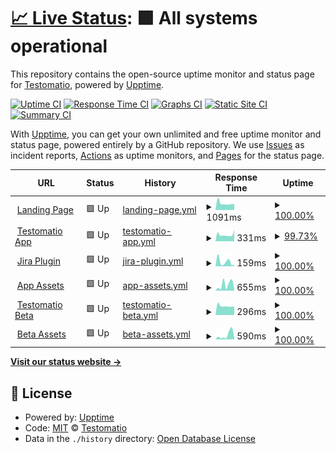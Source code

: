 # [📈 Live Status](https://status.testomat.io): <!--live status--> **🟩 All systems operational**

This repository contains the open-source uptime monitor and status page for [Testomatio](https://testomat.io), powered by [Upptime](https://github.com/upptime/upptime).

[![Uptime CI](https://github.com/koj-co/upptime/workflows/Uptime%20CI/badge.svg)](https://github.com/koj-co/upptime/actions?query=workflow%3A%22Uptime+CI%22)
[![Response Time CI](https://github.com/koj-co/upptime/workflows/Response%20Time%20CI/badge.svg)](https://github.com/koj-co/upptime/actions?query=workflow%3A%22Response+Time+CI%22)
[![Graphs CI](https://github.com/koj-co/upptime/workflows/Graphs%20CI/badge.svg)](https://github.com/koj-co/upptime/actions?query=workflow%3A%22Graphs+CI%22)
[![Static Site CI](https://github.com/koj-co/upptime/workflows/Static%20Site%20CI/badge.svg)](https://github.com/koj-co/upptime/actions?query=workflow%3A%22Static+Site+CI%22)
[![Summary CI](https://github.com/koj-co/upptime/workflows/Summary%20CI/badge.svg)](https://github.com/koj-co/upptime/actions?query=workflow%3A%22Summary+CI%22)

With [Upptime](https://upptime.js.org), you can get your own unlimited and free uptime monitor and status page, powered entirely by a GitHub repository. We use [Issues](https://github.com/testomatio/status/issues) as incident reports, [Actions](https://github.com/testomatio/status/actions) as uptime monitors, and [Pages](https://status.testomat.io) for the status page.

<!--start: status pages-->
<!-- This summary is generated by Upptime (https://github.com/upptime/upptime) -->
<!-- Do not edit this manually, your changes will be overwritten -->
<!-- prettier-ignore -->
| URL | Status | History | Response Time | Uptime |
| --- | ------ | ------- | ------------- | ------ |
| <img alt="" src="https://favicons.githubusercontent.com/testomat.io" height="13"> [Landing Page](https://testomat.io) | 🟩 Up | [landing-page.yml](https://github.com/testomatio/status/commits/HEAD/history/landing-page.yml) | <details><summary><img alt="Response time graph" src="./graphs/landing-page/response-time-week.png" height="20"> 1091ms</summary><br><a href="https://status.testomat.io/history/landing-page"><img alt="Response time 1027" src="https://img.shields.io/endpoint?url=https%3A%2F%2Fraw.githubusercontent.com%2Ftestomatio%2Fstatus%2FHEAD%2Fapi%2Flanding-page%2Fresponse-time.json"></a><br><a href="https://status.testomat.io/history/landing-page"><img alt="24-hour response time 1031" src="https://img.shields.io/endpoint?url=https%3A%2F%2Fraw.githubusercontent.com%2Ftestomatio%2Fstatus%2FHEAD%2Fapi%2Flanding-page%2Fresponse-time-day.json"></a><br><a href="https://status.testomat.io/history/landing-page"><img alt="7-day response time 1091" src="https://img.shields.io/endpoint?url=https%3A%2F%2Fraw.githubusercontent.com%2Ftestomatio%2Fstatus%2FHEAD%2Fapi%2Flanding-page%2Fresponse-time-week.json"></a><br><a href="https://status.testomat.io/history/landing-page"><img alt="30-day response time 1352" src="https://img.shields.io/endpoint?url=https%3A%2F%2Fraw.githubusercontent.com%2Ftestomatio%2Fstatus%2FHEAD%2Fapi%2Flanding-page%2Fresponse-time-month.json"></a><br><a href="https://status.testomat.io/history/landing-page"><img alt="1-year response time 1027" src="https://img.shields.io/endpoint?url=https%3A%2F%2Fraw.githubusercontent.com%2Ftestomatio%2Fstatus%2FHEAD%2Fapi%2Flanding-page%2Fresponse-time-year.json"></a></details> | <details><summary><a href="https://status.testomat.io/history/landing-page">100.00%</a></summary><a href="https://status.testomat.io/history/landing-page"><img alt="All-time uptime 90.79%" src="https://img.shields.io/endpoint?url=https%3A%2F%2Fraw.githubusercontent.com%2Ftestomatio%2Fstatus%2FHEAD%2Fapi%2Flanding-page%2Fuptime.json"></a><br><a href="https://status.testomat.io/history/landing-page"><img alt="24-hour uptime 100.00%" src="https://img.shields.io/endpoint?url=https%3A%2F%2Fraw.githubusercontent.com%2Ftestomatio%2Fstatus%2FHEAD%2Fapi%2Flanding-page%2Fuptime-day.json"></a><br><a href="https://status.testomat.io/history/landing-page"><img alt="7-day uptime 100.00%" src="https://img.shields.io/endpoint?url=https%3A%2F%2Fraw.githubusercontent.com%2Ftestomatio%2Fstatus%2FHEAD%2Fapi%2Flanding-page%2Fuptime-week.json"></a><br><a href="https://status.testomat.io/history/landing-page"><img alt="30-day uptime 98.73%" src="https://img.shields.io/endpoint?url=https%3A%2F%2Fraw.githubusercontent.com%2Ftestomatio%2Fstatus%2FHEAD%2Fapi%2Flanding-page%2Fuptime-month.json"></a><br><a href="https://status.testomat.io/history/landing-page"><img alt="1-year uptime 90.79%" src="https://img.shields.io/endpoint?url=https%3A%2F%2Fraw.githubusercontent.com%2Ftestomatio%2Fstatus%2FHEAD%2Fapi%2Flanding-page%2Fuptime-year.json"></a></details>
| <img alt="" src="https://favicons.githubusercontent.com/app.testomat.io" height="13"> [Testomatio App](https://app.testomat.io/users/sign_in) | 🟩 Up | [testomatio-app.yml](https://github.com/testomatio/status/commits/HEAD/history/testomatio-app.yml) | <details><summary><img alt="Response time graph" src="./graphs/testomatio-app/response-time-week.png" height="20"> 331ms</summary><br><a href="https://status.testomat.io/history/testomatio-app"><img alt="Response time 360" src="https://img.shields.io/endpoint?url=https%3A%2F%2Fraw.githubusercontent.com%2Ftestomatio%2Fstatus%2FHEAD%2Fapi%2Ftestomatio-app%2Fresponse-time.json"></a><br><a href="https://status.testomat.io/history/testomatio-app"><img alt="24-hour response time 279" src="https://img.shields.io/endpoint?url=https%3A%2F%2Fraw.githubusercontent.com%2Ftestomatio%2Fstatus%2FHEAD%2Fapi%2Ftestomatio-app%2Fresponse-time-day.json"></a><br><a href="https://status.testomat.io/history/testomatio-app"><img alt="7-day response time 331" src="https://img.shields.io/endpoint?url=https%3A%2F%2Fraw.githubusercontent.com%2Ftestomatio%2Fstatus%2FHEAD%2Fapi%2Ftestomatio-app%2Fresponse-time-week.json"></a><br><a href="https://status.testomat.io/history/testomatio-app"><img alt="30-day response time 334" src="https://img.shields.io/endpoint?url=https%3A%2F%2Fraw.githubusercontent.com%2Ftestomatio%2Fstatus%2FHEAD%2Fapi%2Ftestomatio-app%2Fresponse-time-month.json"></a><br><a href="https://status.testomat.io/history/testomatio-app"><img alt="1-year response time 360" src="https://img.shields.io/endpoint?url=https%3A%2F%2Fraw.githubusercontent.com%2Ftestomatio%2Fstatus%2FHEAD%2Fapi%2Ftestomatio-app%2Fresponse-time-year.json"></a></details> | <details><summary><a href="https://status.testomat.io/history/testomatio-app">99.73%</a></summary><a href="https://status.testomat.io/history/testomatio-app"><img alt="All-time uptime 99.99%" src="https://img.shields.io/endpoint?url=https%3A%2F%2Fraw.githubusercontent.com%2Ftestomatio%2Fstatus%2FHEAD%2Fapi%2Ftestomatio-app%2Fuptime.json"></a><br><a href="https://status.testomat.io/history/testomatio-app"><img alt="24-hour uptime 100.00%" src="https://img.shields.io/endpoint?url=https%3A%2F%2Fraw.githubusercontent.com%2Ftestomatio%2Fstatus%2FHEAD%2Fapi%2Ftestomatio-app%2Fuptime-day.json"></a><br><a href="https://status.testomat.io/history/testomatio-app"><img alt="7-day uptime 99.73%" src="https://img.shields.io/endpoint?url=https%3A%2F%2Fraw.githubusercontent.com%2Ftestomatio%2Fstatus%2FHEAD%2Fapi%2Ftestomatio-app%2Fuptime-week.json"></a><br><a href="https://status.testomat.io/history/testomatio-app"><img alt="30-day uptime 99.94%" src="https://img.shields.io/endpoint?url=https%3A%2F%2Fraw.githubusercontent.com%2Ftestomatio%2Fstatus%2FHEAD%2Fapi%2Ftestomatio-app%2Fuptime-month.json"></a><br><a href="https://status.testomat.io/history/testomatio-app"><img alt="1-year uptime 99.99%" src="https://img.shields.io/endpoint?url=https%3A%2F%2Fraw.githubusercontent.com%2Ftestomatio%2Fstatus%2FHEAD%2Fapi%2Ftestomatio-app%2Fuptime-year.json"></a></details>
| <img alt="" src="https://favicons.githubusercontent.com/jira.testomat.io" height="13"> [Jira Plugin](https://jira.testomat.io/) | 🟩 Up | [jira-plugin.yml](https://github.com/testomatio/status/commits/HEAD/history/jira-plugin.yml) | <details><summary><img alt="Response time graph" src="./graphs/jira-plugin/response-time-week.png" height="20"> 159ms</summary><br><a href="https://status.testomat.io/history/jira-plugin"><img alt="Response time 194" src="https://img.shields.io/endpoint?url=https%3A%2F%2Fraw.githubusercontent.com%2Ftestomatio%2Fstatus%2FHEAD%2Fapi%2Fjira-plugin%2Fresponse-time.json"></a><br><a href="https://status.testomat.io/history/jira-plugin"><img alt="24-hour response time 27" src="https://img.shields.io/endpoint?url=https%3A%2F%2Fraw.githubusercontent.com%2Ftestomatio%2Fstatus%2FHEAD%2Fapi%2Fjira-plugin%2Fresponse-time-day.json"></a><br><a href="https://status.testomat.io/history/jira-plugin"><img alt="7-day response time 159" src="https://img.shields.io/endpoint?url=https%3A%2F%2Fraw.githubusercontent.com%2Ftestomatio%2Fstatus%2FHEAD%2Fapi%2Fjira-plugin%2Fresponse-time-week.json"></a><br><a href="https://status.testomat.io/history/jira-plugin"><img alt="30-day response time 183" src="https://img.shields.io/endpoint?url=https%3A%2F%2Fraw.githubusercontent.com%2Ftestomatio%2Fstatus%2FHEAD%2Fapi%2Fjira-plugin%2Fresponse-time-month.json"></a><br><a href="https://status.testomat.io/history/jira-plugin"><img alt="1-year response time 194" src="https://img.shields.io/endpoint?url=https%3A%2F%2Fraw.githubusercontent.com%2Ftestomatio%2Fstatus%2FHEAD%2Fapi%2Fjira-plugin%2Fresponse-time-year.json"></a></details> | <details><summary><a href="https://status.testomat.io/history/jira-plugin">100.00%</a></summary><a href="https://status.testomat.io/history/jira-plugin"><img alt="All-time uptime 100.00%" src="https://img.shields.io/endpoint?url=https%3A%2F%2Fraw.githubusercontent.com%2Ftestomatio%2Fstatus%2FHEAD%2Fapi%2Fjira-plugin%2Fuptime.json"></a><br><a href="https://status.testomat.io/history/jira-plugin"><img alt="24-hour uptime 100.00%" src="https://img.shields.io/endpoint?url=https%3A%2F%2Fraw.githubusercontent.com%2Ftestomatio%2Fstatus%2FHEAD%2Fapi%2Fjira-plugin%2Fuptime-day.json"></a><br><a href="https://status.testomat.io/history/jira-plugin"><img alt="7-day uptime 100.00%" src="https://img.shields.io/endpoint?url=https%3A%2F%2Fraw.githubusercontent.com%2Ftestomatio%2Fstatus%2FHEAD%2Fapi%2Fjira-plugin%2Fuptime-week.json"></a><br><a href="https://status.testomat.io/history/jira-plugin"><img alt="30-day uptime 100.00%" src="https://img.shields.io/endpoint?url=https%3A%2F%2Fraw.githubusercontent.com%2Ftestomatio%2Fstatus%2FHEAD%2Fapi%2Fjira-plugin%2Fuptime-month.json"></a><br><a href="https://status.testomat.io/history/jira-plugin"><img alt="1-year uptime 100.00%" src="https://img.shields.io/endpoint?url=https%3A%2F%2Fraw.githubusercontent.com%2Ftestomatio%2Fstatus%2FHEAD%2Fapi%2Fjira-plugin%2Fuptime-year.json"></a></details>
| <img alt="" src="https://favicons.githubusercontent.com/app-assets.testomat.io" height="13"> [App Assets](https://app-assets.testomat.io/assets/frontend.css) | 🟩 Up | [app-assets.yml](https://github.com/testomatio/status/commits/HEAD/history/app-assets.yml) | <details><summary><img alt="Response time graph" src="./graphs/app-assets/response-time-week.png" height="20"> 655ms</summary><br><a href="https://status.testomat.io/history/app-assets"><img alt="Response time 1071" src="https://img.shields.io/endpoint?url=https%3A%2F%2Fraw.githubusercontent.com%2Ftestomatio%2Fstatus%2FHEAD%2Fapi%2Fapp-assets%2Fresponse-time.json"></a><br><a href="https://status.testomat.io/history/app-assets"><img alt="24-hour response time 142" src="https://img.shields.io/endpoint?url=https%3A%2F%2Fraw.githubusercontent.com%2Ftestomatio%2Fstatus%2FHEAD%2Fapi%2Fapp-assets%2Fresponse-time-day.json"></a><br><a href="https://status.testomat.io/history/app-assets"><img alt="7-day response time 655" src="https://img.shields.io/endpoint?url=https%3A%2F%2Fraw.githubusercontent.com%2Ftestomatio%2Fstatus%2FHEAD%2Fapi%2Fapp-assets%2Fresponse-time-week.json"></a><br><a href="https://status.testomat.io/history/app-assets"><img alt="30-day response time 442" src="https://img.shields.io/endpoint?url=https%3A%2F%2Fraw.githubusercontent.com%2Ftestomatio%2Fstatus%2FHEAD%2Fapi%2Fapp-assets%2Fresponse-time-month.json"></a><br><a href="https://status.testomat.io/history/app-assets"><img alt="1-year response time 1071" src="https://img.shields.io/endpoint?url=https%3A%2F%2Fraw.githubusercontent.com%2Ftestomatio%2Fstatus%2FHEAD%2Fapi%2Fapp-assets%2Fresponse-time-year.json"></a></details> | <details><summary><a href="https://status.testomat.io/history/app-assets">100.00%</a></summary><a href="https://status.testomat.io/history/app-assets"><img alt="All-time uptime 99.98%" src="https://img.shields.io/endpoint?url=https%3A%2F%2Fraw.githubusercontent.com%2Ftestomatio%2Fstatus%2FHEAD%2Fapi%2Fapp-assets%2Fuptime.json"></a><br><a href="https://status.testomat.io/history/app-assets"><img alt="24-hour uptime 100.00%" src="https://img.shields.io/endpoint?url=https%3A%2F%2Fraw.githubusercontent.com%2Ftestomatio%2Fstatus%2FHEAD%2Fapi%2Fapp-assets%2Fuptime-day.json"></a><br><a href="https://status.testomat.io/history/app-assets"><img alt="7-day uptime 100.00%" src="https://img.shields.io/endpoint?url=https%3A%2F%2Fraw.githubusercontent.com%2Ftestomatio%2Fstatus%2FHEAD%2Fapi%2Fapp-assets%2Fuptime-week.json"></a><br><a href="https://status.testomat.io/history/app-assets"><img alt="30-day uptime 100.00%" src="https://img.shields.io/endpoint?url=https%3A%2F%2Fraw.githubusercontent.com%2Ftestomatio%2Fstatus%2FHEAD%2Fapi%2Fapp-assets%2Fuptime-month.json"></a><br><a href="https://status.testomat.io/history/app-assets"><img alt="1-year uptime 99.98%" src="https://img.shields.io/endpoint?url=https%3A%2F%2Fraw.githubusercontent.com%2Ftestomatio%2Fstatus%2FHEAD%2Fapi%2Fapp-assets%2Fuptime-year.json"></a></details>
| <img alt="" src="https://favicons.githubusercontent.com/beta.testomat.io" height="13"> [Testomatio Beta](https://beta.testomat.io/users/sign_in) | 🟩 Up | [testomatio-beta.yml](https://github.com/testomatio/status/commits/HEAD/history/testomatio-beta.yml) | <details><summary><img alt="Response time graph" src="./graphs/testomatio-beta/response-time-week.png" height="20"> 296ms</summary><br><a href="https://status.testomat.io/history/testomatio-beta"><img alt="Response time 340" src="https://img.shields.io/endpoint?url=https%3A%2F%2Fraw.githubusercontent.com%2Ftestomatio%2Fstatus%2FHEAD%2Fapi%2Ftestomatio-beta%2Fresponse-time.json"></a><br><a href="https://status.testomat.io/history/testomatio-beta"><img alt="24-hour response time 287" src="https://img.shields.io/endpoint?url=https%3A%2F%2Fraw.githubusercontent.com%2Ftestomatio%2Fstatus%2FHEAD%2Fapi%2Ftestomatio-beta%2Fresponse-time-day.json"></a><br><a href="https://status.testomat.io/history/testomatio-beta"><img alt="7-day response time 296" src="https://img.shields.io/endpoint?url=https%3A%2F%2Fraw.githubusercontent.com%2Ftestomatio%2Fstatus%2FHEAD%2Fapi%2Ftestomatio-beta%2Fresponse-time-week.json"></a><br><a href="https://status.testomat.io/history/testomatio-beta"><img alt="30-day response time 309" src="https://img.shields.io/endpoint?url=https%3A%2F%2Fraw.githubusercontent.com%2Ftestomatio%2Fstatus%2FHEAD%2Fapi%2Ftestomatio-beta%2Fresponse-time-month.json"></a><br><a href="https://status.testomat.io/history/testomatio-beta"><img alt="1-year response time 340" src="https://img.shields.io/endpoint?url=https%3A%2F%2Fraw.githubusercontent.com%2Ftestomatio%2Fstatus%2FHEAD%2Fapi%2Ftestomatio-beta%2Fresponse-time-year.json"></a></details> | <details><summary><a href="https://status.testomat.io/history/testomatio-beta">100.00%</a></summary><a href="https://status.testomat.io/history/testomatio-beta"><img alt="All-time uptime 93.70%" src="https://img.shields.io/endpoint?url=https%3A%2F%2Fraw.githubusercontent.com%2Ftestomatio%2Fstatus%2FHEAD%2Fapi%2Ftestomatio-beta%2Fuptime.json"></a><br><a href="https://status.testomat.io/history/testomatio-beta"><img alt="24-hour uptime 100.00%" src="https://img.shields.io/endpoint?url=https%3A%2F%2Fraw.githubusercontent.com%2Ftestomatio%2Fstatus%2FHEAD%2Fapi%2Ftestomatio-beta%2Fuptime-day.json"></a><br><a href="https://status.testomat.io/history/testomatio-beta"><img alt="7-day uptime 100.00%" src="https://img.shields.io/endpoint?url=https%3A%2F%2Fraw.githubusercontent.com%2Ftestomatio%2Fstatus%2FHEAD%2Fapi%2Ftestomatio-beta%2Fuptime-week.json"></a><br><a href="https://status.testomat.io/history/testomatio-beta"><img alt="30-day uptime 99.93%" src="https://img.shields.io/endpoint?url=https%3A%2F%2Fraw.githubusercontent.com%2Ftestomatio%2Fstatus%2FHEAD%2Fapi%2Ftestomatio-beta%2Fuptime-month.json"></a><br><a href="https://status.testomat.io/history/testomatio-beta"><img alt="1-year uptime 93.70%" src="https://img.shields.io/endpoint?url=https%3A%2F%2Fraw.githubusercontent.com%2Ftestomatio%2Fstatus%2FHEAD%2Fapi%2Ftestomatio-beta%2Fuptime-year.json"></a></details>
| <img alt="" src="https://favicons.githubusercontent.com/frontend.testomat.io" height="13"> [Beta Assets](https://frontend.testomat.io/assets/frontend.css) | 🟩 Up | [beta-assets.yml](https://github.com/testomatio/status/commits/HEAD/history/beta-assets.yml) | <details><summary><img alt="Response time graph" src="./graphs/beta-assets/response-time-week.png" height="20"> 590ms</summary><br><a href="https://status.testomat.io/history/beta-assets"><img alt="Response time 963" src="https://img.shields.io/endpoint?url=https%3A%2F%2Fraw.githubusercontent.com%2Ftestomatio%2Fstatus%2FHEAD%2Fapi%2Fbeta-assets%2Fresponse-time.json"></a><br><a href="https://status.testomat.io/history/beta-assets"><img alt="24-hour response time 980" src="https://img.shields.io/endpoint?url=https%3A%2F%2Fraw.githubusercontent.com%2Ftestomatio%2Fstatus%2FHEAD%2Fapi%2Fbeta-assets%2Fresponse-time-day.json"></a><br><a href="https://status.testomat.io/history/beta-assets"><img alt="7-day response time 590" src="https://img.shields.io/endpoint?url=https%3A%2F%2Fraw.githubusercontent.com%2Ftestomatio%2Fstatus%2FHEAD%2Fapi%2Fbeta-assets%2Fresponse-time-week.json"></a><br><a href="https://status.testomat.io/history/beta-assets"><img alt="30-day response time 826" src="https://img.shields.io/endpoint?url=https%3A%2F%2Fraw.githubusercontent.com%2Ftestomatio%2Fstatus%2FHEAD%2Fapi%2Fbeta-assets%2Fresponse-time-month.json"></a><br><a href="https://status.testomat.io/history/beta-assets"><img alt="1-year response time 963" src="https://img.shields.io/endpoint?url=https%3A%2F%2Fraw.githubusercontent.com%2Ftestomatio%2Fstatus%2FHEAD%2Fapi%2Fbeta-assets%2Fresponse-time-year.json"></a></details> | <details><summary><a href="https://status.testomat.io/history/beta-assets">100.00%</a></summary><a href="https://status.testomat.io/history/beta-assets"><img alt="All-time uptime 99.99%" src="https://img.shields.io/endpoint?url=https%3A%2F%2Fraw.githubusercontent.com%2Ftestomatio%2Fstatus%2FHEAD%2Fapi%2Fbeta-assets%2Fuptime.json"></a><br><a href="https://status.testomat.io/history/beta-assets"><img alt="24-hour uptime 100.00%" src="https://img.shields.io/endpoint?url=https%3A%2F%2Fraw.githubusercontent.com%2Ftestomatio%2Fstatus%2FHEAD%2Fapi%2Fbeta-assets%2Fuptime-day.json"></a><br><a href="https://status.testomat.io/history/beta-assets"><img alt="7-day uptime 100.00%" src="https://img.shields.io/endpoint?url=https%3A%2F%2Fraw.githubusercontent.com%2Ftestomatio%2Fstatus%2FHEAD%2Fapi%2Fbeta-assets%2Fuptime-week.json"></a><br><a href="https://status.testomat.io/history/beta-assets"><img alt="30-day uptime 100.00%" src="https://img.shields.io/endpoint?url=https%3A%2F%2Fraw.githubusercontent.com%2Ftestomatio%2Fstatus%2FHEAD%2Fapi%2Fbeta-assets%2Fuptime-month.json"></a><br><a href="https://status.testomat.io/history/beta-assets"><img alt="1-year uptime 99.99%" src="https://img.shields.io/endpoint?url=https%3A%2F%2Fraw.githubusercontent.com%2Ftestomatio%2Fstatus%2FHEAD%2Fapi%2Fbeta-assets%2Fuptime-year.json"></a></details>

<!--end: status pages-->

[**Visit our status website →**](https://status.testomat.io)

## 📄 License

- Powered by: [Upptime](https://github.com/upptime/upptime)
- Code: [MIT](./LICENSE) © [Testomatio](https://testomat.io)
- Data in the `./history` directory: [Open Database License](https://opendatacommons.org/licenses/odbl/1-0/)
